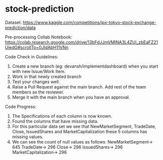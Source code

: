 # stock-prediction

Dataset: https://www.kaggle.com/competitions/jpx-tokyo-stock-exchange-prediction/data

Pre-processing Collab Notebook: https://colab.research.google.com/drive/13bFdJJmVMlNA3L4ZUi_zbEaFZ21UjedG#scrollTo=0JldAbH11VNn


Code Check in Guidelines:

1. Create a new branch (eg: devansh/implementdashboard) when you start with new Issue/Work Item.
2. Work in that newly created branch
3. Test your changes well.
4. Raise a Pull Request against the main branch. Add rest of the team members as the reviewer.
5. Merge it with the main branch when you have an approval.

Code Progress:
1. The Specifications of each column is now known.
2. Found the columns that have missing data.
3. For this particular data set we see that NewMarketSegment, TradeDate, Close, IssuedShares and MarketCapitalization these 5 columns has missing values.
4. We can see the count of null values as follows:
      NewMarketSegment->  645
      TradeDate-> 296
      Close-> 296
      IssuedShares-> 296
      MarketCapitalization-> 296 
